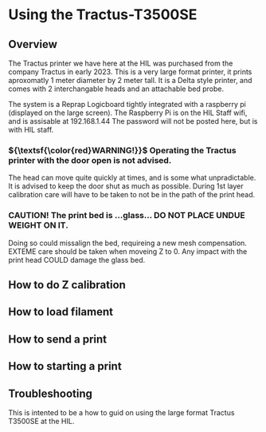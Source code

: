 # Using the Tractus-T3500SE

## Overview
The Tractus printer we have here at the HIL was purchased from the company Tractus in early 2023.
This is a very large format printer, it prints aproxomatly 1 meter diameter by 2 meter tall.
It is a Delta style printer, and comes with 2 interchangable heads and an attachable bed probe.

The system is a Reprap Logicboard tightly integrated with a raspberry pi (displayed on the large screen).
The Raspberry Pi is on the HIL Staff wifi, and is assisable at 192.168.1.44
The password will not be posted here, but is with HIL staff.

### ${\textsf{\color{red}WARNING!}}$ Operating the Tractus printer with the door open is not advised.
The head can move quite quickly at times, and is some what unpradictable.
It is advised to keep the door shut as much as possible.
During 1st layer calibration care will have to be taken to not be in the path of the print head.

### CAUTION! The print bed is ...**glass**... DO NOT PLACE UNDUE WEIGHT ON IT.
Doing so could missalign the bed, requireing a new mesh compensation.
EXTEME care should be taken when moveing Z to 0. 
Any impact with the print head COULD damage the glass bed.
 
## How to do Z calibration

## How to load filament

## How to send a print

## How to starting a print

## Troubleshooting

 

This is intented to be a how to guid on using the large format Tractus T3500SE at the HIL.
